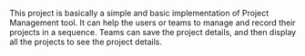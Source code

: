 This project is basically a simple and basic implementation of Project Management tool. It can help the users or teams to manage and record their projects in a sequence.
Teams can save the project details, and then display all the projects to see the project details.
